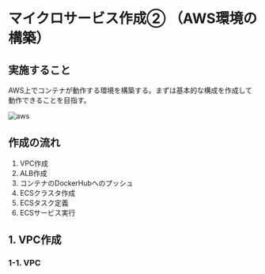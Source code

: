 # マイクロサービス作成② （AWS環境の構築）
## 実施すること
AWS上でコンテナが動作する環境を構築する。まずは基本的な構成を作成して動作できることを目指す。

![aws](_static/SpringMicroservice_2/aws.drawio.png)

## 作成の流れ
1. VPC作成
2. ALB作成
3. コンテナのDockerHubへのプッシュ
4. ECSクラスタ作成
5. ECSタスク定義
6. ECSサービス実行

## 1. VPC作成
### 1-1. VPC
